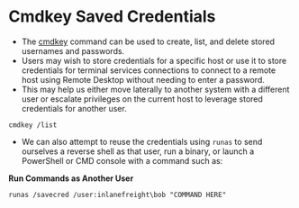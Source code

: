 # Cmdkey Saved Credentials

* The [cmdkey](https://docs.microsoft.com/en-us/windows-server/administration/windows-commands/cmdkey) command can be used to create, list, and delete stored usernames and passwords.
* Users may wish to store credentials for a specific host or use it to store credentials for terminal services connections to connect to a remote host using Remote Desktop without needing to enter a password.
* This may help us either move laterally to another system with a different user or escalate privileges on the current host to leverage stored credentials for another user.

```cmd-session
cmdkey /list
```

* We can also attempt to reuse the credentials using `runas` to send ourselves a reverse shell as that user, run a binary, or launch a PowerShell or CMD console with a command such as:

**Run Commands as Another User**

```powershell-session
runas /savecred /user:inlanefreight\bob "COMMAND HERE"
```
